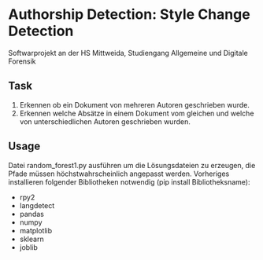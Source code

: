 # Authorship Detection: Style Change Detection
 
Softwarprojekt an der HS Mittweida, Studiengang Allgemeine und Digitale Forensik


## Task

1. Erkennen ob ein Dokument von mehreren Autoren geschrieben wurde.
2. Erkennen welche Absätze in einem Dokument vom gleichen und welche von unterschiedlichen Autoren geschrieben wurden. <br />

## Usage

Datei random_forest1.py ausführen um die Lösungsdateien zu erzeugen, die Pfade müssen höchstwahrscheinlich angepasst werden.
Vorheriges installieren folgender Bibliotheken notwendig (pip install Bibliotheksname):
- rpy2
- langdetect
- pandas
- numpy
- matplotlib
- sklearn
- joblib
